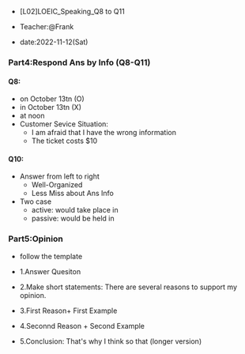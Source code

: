 

* [L02]LOEIC_Speaking_Q8 to Q11

* Teacher:@Frank
* date:2022-11-12(Sat)

### Part4:Respond Ans by Info (Q8-Q11)

#### Q8: 
* on October 13tn (O) 
* in October 13tn (X)
* at noon 
* Customer Sevice Situation:
	* I am afraid that I have the wrong information
	* The ticket costs $10

#### Q10: 
* Answer from left to right
	* Well-Organized
	* Less Miss about Ans Info
* Two case
	* active: would take place in
	* passive: would be held in 

### Part5:Opinion

* follow the template

* 1.Answer Quesiton
* 2.Make short statements: There are several reasons to support my opinion.
* 3.First Reason+ First Example
* 4.Seconnd Reason + Second Example
* 5.Conclusion: That's why I think so that (longer version)
